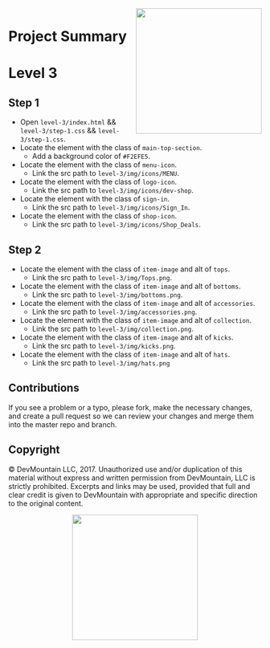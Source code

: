 <img src="https://devmounta.in/img/logowhiteblue.png" width="250" align="right">

# Project Summary

# Level 3

## Step 1

* Open `level-3/index.html` && `level-3/step-1.css` && `level-3/step-1.css`.
* Locate the element with the class of `main-top-section`.
  * Add a background color of `#F2EFE5`.
* Locate the element with the class of `menu-icon`.
  * Link the src path to `level-3/img/icons/MENU`.
* Locate the element with the class of `logo-icon`.
  * Link the src path to `level-3/img/icons/dev-shop`.
* Locate the element with the class of `sign-in`.
  * Link the src path to `level-3/img/icons/Sign_In`.
* Locate the element with the class of `shop-icon`.
  * Link the src path to `level-3/img/icons/Shop_Deals`.

## Step 2

* Locate the element with the class of `item-image` and alt of `tops`.
  * Link the src path to `level-3/img/Tops.png`.
* Locate the element with the class of `item-image` and alt of `bottoms`.
  * Link the src path to `level-3/img/bottoms.png`.
* Locate the element with the class of `item-image` and alt of `accessories`.
  * Link the src path to `level-3/img/accessories.png`.
* Locate the element with the class of `item-image` and alt of `collection`.
  * Link the src path to `level-3/img/collection.png`.
* Locate the element with the class of `item-image` and alt of `kicks`.
  * Link the src path to `level-3/img/kicks.png`.
* Locate the element with the class of `item-image` and alt of `hats`.
  * Link the src path to `level-3/img/hats.png`

## Contributions

If you see a problem or a typo, please fork, make the necessary changes, and create a pull request so we can review your changes and merge them into the master repo and branch.

## Copyright

© DevMountain LLC, 2017. Unauthorized use and/or duplication of this material without express and written permission from DevMountain, LLC is strictly prohibited. Excerpts and links may be used, provided that full and clear credit is given to DevMountain with appropriate and specific direction to the original content.

<p align="center">
<img src="https://devmounta.in/img/logowhiteblue.png" width="250">
</p>
